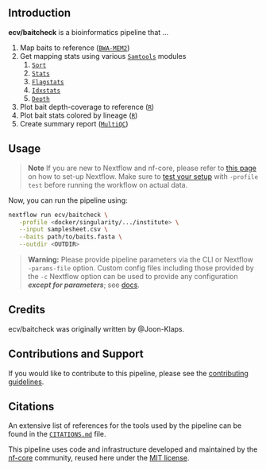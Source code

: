 ## Introduction

**ecv/baitcheck** is a bioinformatics pipeline that ...

1. Map baits to reference ([`BWA-MEM2`](https://github.com/bwa-mem2/bwa-mem2))
2. Get mapping stats using various [`Samtools`](http://www.htslib.org/doc/samtools.html) modules
   1. [`Sort`](http://www.htslib.org/doc/samtools-sort.html)
   2. [`Stats`](http://www.htslib.org/doc/samtools-stats.html)
   3. [`Flagstats`](http://www.htslib.org/doc/samtools-flagstat.html)
   4. [`Idxstats`](http://www.htslib.org/doc/samtools-idxstats.html)
   5. [`Depth`](http://www.htslib.org/doc/samtools-depth.html)
3. Plot bait depth-coverage to reference ([`R`](https://www.r-project.org/))
4. Plot bait stats colored by lineage ([`R`](https://www.r-project.org/))
5. Create summary report ([`MultiQC`](https://multiqc.info/))

## Usage

> **Note**
> If you are new to Nextflow and nf-core, please refer to [this page](https://nf-co.re/docs/usage/installation) on how
> to set-up Nextflow. Make sure to [test your setup](https://nf-co.re/docs/usage/introduction#how-to-run-a-pipeline)
> with `-profile test` before running the workflow on actual data.

Now, you can run the pipeline using:

```bash
nextflow run ecv/baitcheck \
   -profile <docker/singularity/.../institute> \
   --input samplesheet.csv \
   --baits path/to/baits.fasta \
   --outdir <OUTDIR>
```

> **Warning:**
> Please provide pipeline parameters via the CLI or Nextflow `-params-file` option. Custom config files including those
> provided by the `-c` Nextflow option can be used to provide any configuration _**except for parameters**_;
> see [docs](https://nf-co.re/usage/configuration#custom-configuration-files).

## Credits

ecv/baitcheck was originally written by @Joon-Klaps.

## Contributions and Support

If you would like to contribute to this pipeline, please see the [contributing guidelines](.github/CONTRIBUTING.md).

## Citations

An extensive list of references for the tools used by the pipeline can be found in the [`CITATIONS.md`](CITATIONS.md) file.

This pipeline uses code and infrastructure developed and maintained by the [nf-core](https://nf-co.re) community, reused here under the [MIT license](https://github.com/nf-core/tools/blob/master/LICENSE).
